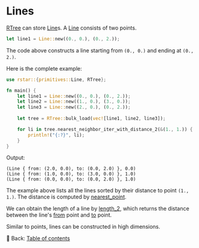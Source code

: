 # Lines

[RTree](https://docs.rs/rstar/latest/rstar/struct.RTree.html) can store [Line](https://docs.rs/rstar/latest/rstar/primitives/struct.Line.html)s.
A [Line](https://docs.rs/rstar/latest/rstar/primitives/struct.Line.html) consists of two points.

```rust
let line1 = Line::new((0., 0.), (0., 2.));
```

The code above constructs a line starting from `(0., 0.)` and ending at `(0., 2.)`.

Here is the complete example:

```rust
use rstar::{primitives::Line, RTree};

fn main() {
    let line1 = Line::new((0., 0.), (0., 2.));
    let line2 = Line::new((1., 0.), (3., 0.));
    let line3 = Line::new((2., 0.), (0., 2.));
    
    let tree = RTree::bulk_load(vec![line1, line2, line3]);

    for li in tree.nearest_neighbor_iter_with_distance_2(&(1., 1.)) {
        println!("{:?}", li);
    }
}
```

Output:

```text
(Line { from: (2.0, 0.0), to: (0.0, 2.0) }, 0.0)
(Line { from: (1.0, 0.0), to: (3.0, 0.0) }, 1.0)
(Line { from: (0.0, 0.0), to: (0.0, 2.0) }, 1.0)
```

The example above lists all the lines sorted by their distance to point `(1., 1.)`.
The distance is computed by [nearest_point](https://docs.rs/rstar/latest/rstar/primitives/struct.Line.html#method.nearest_point).

We can obtain the length of a line by [length_2](https://docs.rs/rstar/latest/rstar/primitives/struct.Line.html#method.length_2), which returns the distance between the line's [from](https://docs.rs/rstar/latest/rstar/primitives/struct.Line.html#structfield.from) point and [to](https://docs.rs/rstar/latest/rstar/primitives/struct.Line.html#structfield.to) point.

Similar to points, lines can be constructed in high dimensions.

<!-- :arrow_right:  Next:  -->

:blue_book: Back: [Table of contents](./../README.md)
